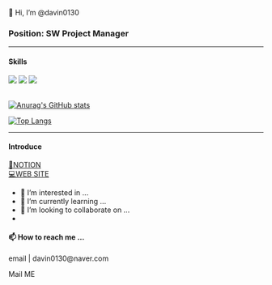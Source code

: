 👋 Hi, I’m @davin0130

<!---
davin0130/davin0130 is a ✨ special ✨ repository because its `README.md` (this file) appears on your GitHub profile.
You can click the Preview link to take a look at your changes.
--->

<h3>Position: SW Project Manager</h3>
<hr></hr>

<h4>Skills</h4>
<div align='left'>
    <img src="https://img.shields.io/badge/java-red?style=flat-square&logo=java&logoColor=white"/>
    <img src="https://img.shields.io/badge/Python-yellow?style=flat-square&logo=Python&logoColor=white"/>
    <img src="https://img.shields.io/badge/React(Functional)-blue?style=flat-square&logo=Java&logoColor=white"/>
</div>

<br>

[![Anurag's GitHub stats](https://github-readme-stats.vercel.app/api?username=davin0130&theme=radical)](https://github.com/anuraghazra/github-readme-stats)

[![Top Langs](https://github-readme-stats.vercel.app/api/top-langs/?username=davin0130&layout=compact)](https://github.com/anuraghazra/github-readme-stats)

<hr></hr>
<h4>Introduce</h4>
<a href="https://www.notion.so/Introduce-6261df0785c2489f8ff65c56d7faa7a3">📑NOTION</a> <br>
<a href="#">💻WEB SITE</a> <br>

- 👀 I’m interested in ...
- 🌱 I’m currently learning ...
- 💞️ I’m looking to collaborate on ...
- 

<h4>📫 How to reach me ...</h4>
<p>email | davin0130@naver.com</p>
<p>Mail ME</p>
